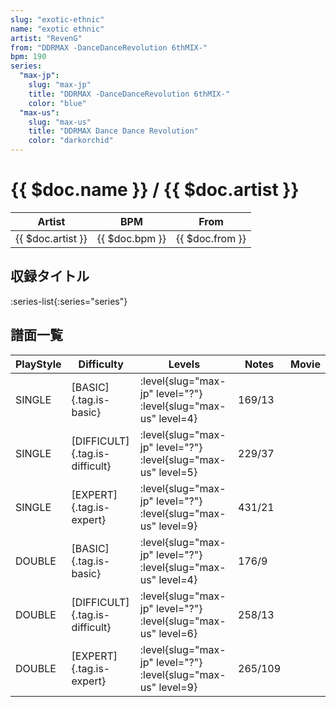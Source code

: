 ```yaml
---
slug: "exotic-ethnic"
name: "exotic ethnic"
artist: "RevenG"
from: "DDRMAX -DanceDanceRevolution 6thMIX-"
bpm: 190
series:
  "max-jp":
    slug: "max-jp"
    title: "DDRMAX -DanceDanceRevolution 6thMIX-"
    color: "blue"
  "max-us":
    slug: "max-us"
    title: "DDRMAX Dance Dance Revolution"
    color: "darkorchid"
---
```


# {{ $doc.name }} / {{ $doc.artist }}

|Artist|BPM|From|
|------|---|----|
|{{ $doc.artist }}|{{ $doc.bpm }}|{{ $doc.from }}|

## 収録タイトル

:series-list{:series="series"}

## 譜面一覧

|PlayStyle|Difficulty|Levels|Notes|Movie|
|---------|----------|------|-----|-----|
|SINGLE|[BASIC]{.tag.is-basic}|:level{slug="max-jp" level="?"} :level{slug="max-us" level=4}|169/13||
|SINGLE|[DIFFICULT]{.tag.is-difficult}|:level{slug="max-jp" level="?"} :level{slug="max-us" level=5}|229/37||
|SINGLE|[EXPERT]{.tag.is-expert}|:level{slug="max-jp" level="?"} :level{slug="max-us" level=9}|431/21||
|DOUBLE|[BASIC]{.tag.is-basic}|:level{slug="max-jp" level="?"} :level{slug="max-us" level=4}|176/9||
|DOUBLE|[DIFFICULT]{.tag.is-difficult}|:level{slug="max-jp" level="?"} :level{slug="max-us" level=6}|258/13||
|DOUBLE|[EXPERT]{.tag.is-expert}|:level{slug="max-jp" level="?"} :level{slug="max-us" level=9}|265/109||

